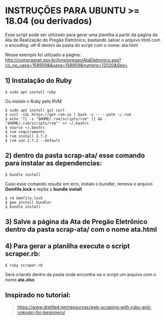 # INSTRUÇÕES PARA UBUNTU >= 18.04 (ou derivados)

Esse script pode ser utilizado para gerar uma planilha a partir da página
da Ata de Realização do Pregão Eletrônico, bastando salvar o arquivo html
com o encoding: utf-8 dentro da pasta do script com o nome:  ata.html

Nesse exemplo foi utilizado a página: 
http://comprasnet.gov.br/livre/pregao/AtaEletronico.asp?co_no_uasg=158959&&uasg=158959&numprp=12020&Seq=

## 1) Instalação do Ruby
```
$ sudo apt install ruby
```

Ou instale o Ruby pelo RVM

```
$ sudo apt install git curl
$ curl -sSL https://get.rvm.io | bash -s -- --path ~/.rvm
$ echo '[[ -s "$HOME/.rvm/scripts/rvm" ]] && . "$HOME/.rvm/scripts/rvm"' >> ~/.bashrc
$ source ~/.bashrc
$ rvm requirements
$ rvm install 2.7.2
$ rvm use 2.7.2 --default
```

## 2) dentro da pasta **scrap-ata/** esse comando para instalar as dependencias:
```
$ bundle install
```

Caso esse comando resulte em erro, instale o bundler, remova o arquivo **Gemfile.lock** e repita o **bundle install**

```
$ rm Gemfile.lock 
$ gem install bundler
$ bundle install
```

## 3) Salve a página da Ata de Pregão Eletrônico dentro da pasta **scrap-ata/** com o nome **ata.html**

## 4) Para gerar a planilha execute o script **scraper.rb**:
```
$ ruby scraper.rb
```

Será criando dentro da pasta onde encontra-se o script um arquivo com o nome **ata.xlsx**

## Inspirado no tutorial:

> https://www.distilled.net/resources/web-scraping-with-ruby-and-nokogiri-for-beginners/